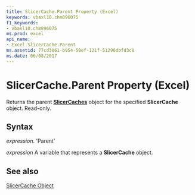 ```yaml
---
title: SlicerCache.Parent Property (Excel)
keywords: vbaxl10.chm896075
f1_keywords:
- vbaxl10.chm896075
ms.prod: excel
api_name:
- Excel.SlicerCache.Parent
ms.assetid: 77cd3061-b954-50ef-121f-51296dbfd3c8
ms.date: 06/08/2017
---
```



# SlicerCache.Parent Property (Excel)

Returns the parent  **[SlicerCaches](Excel.SlicerCaches.md)** object for the specified **SlicerCache** object. Read-only.


## Syntax

 _expression_. 'Parent'

 _expression_ A variable that represents a **SlicerCache** object.


## See also


[SlicerCache Object](Excel.SlicerCache.md)

